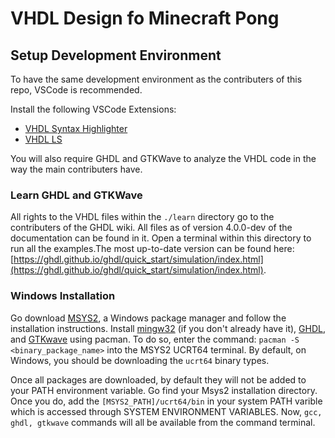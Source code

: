 # VHDL Design fo Minecraft Pong

## Setup Development Environment

To have the same development environment as the contributers of this repo, VSCode is recommended.

Install the following VSCode Extensions:
- [VHDL Syntax Highlighter](https://marketplace.visualstudio.com/items?itemName=rjyoung.vscode-modern-vhdl-support)
- [VHDL LS](https://marketplace.visualstudio.com/items?itemName=hbohlin.vhdl-ls)

You will also require GHDL and GTKWave to analyze the VHDL code in the way the main contributers have.

### Learn GHDL and GTKWave

All rights to the VHDL files within the `./learn` directory go to the contributers of the GHDL wiki. All files as of version 4.0.0-dev of the documentation can be found in it. Open a terminal within this directory to run all the examples.The most up-to-date version can be found here: [https://ghdl.github.io/ghdl/quick_start/simulation/index.html](https://ghdl.github.io/ghdl/quick_start/simulation/index.html). 

### Windows Installation

Go download [MSYS2](https://www.msys2.org/), a Windows package manager and follow the installation instructions. Install [mingw32](https://packages.msys2.org/base/mingw-w64-gcc) (if you don't already have it), [GHDL](https://packages.msys2.org/base/mingw-w64-ghdl), and [GTKwave](https://packages.msys2.org/base/mingw-w64-gtkwave) using pacman. To do so, enter the command: `pacman -S <binary_package_name>` into the MSYS2 UCRT64 terminal. By default, on Windows, you should be downloading the `ucrt64` binary types.

Once all packages are downloaded, by default they will not be added to your PATH environment variable. Go find your Msys2 installation directory. Once you do, add the `[MSYS2_PATH]/ucrt64/bin` in your system PATH varible which is accessed through SYSTEM ENVIRONMENT VARIABLES. Now, `gcc, ghdl, gtkwave` commands will all be available from the command terminal.

